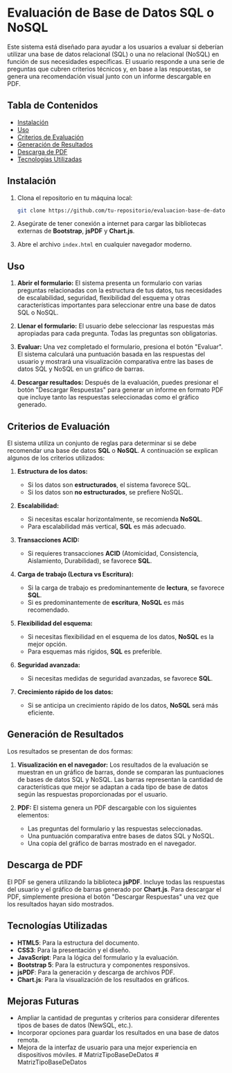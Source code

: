 # Evaluación de Base de Datos SQL o NoSQL

Este sistema está diseñado para ayudar a los usuarios a evaluar si deberían utilizar una base de datos relacional (SQL) o una no relacional (NoSQL) en función de sus necesidades específicas. El usuario responde a una serie de preguntas que cubren criterios técnicos y, en base a las respuestas, se genera una recomendación visual junto con un informe descargable en PDF.

## Tabla de Contenidos

- [Instalación](#instalación)
- [Uso](#uso)
- [Criterios de Evaluación](#criterios-de-evaluación)
- [Generación de Resultados](#generación-de-resultados)
- [Descarga de PDF](#descarga-de-pdf)
- [Tecnologías Utilizadas](#tecnologías-utilizadas)

## Instalación

1. Clona el repositorio en tu máquina local:
    ```bash
    git clone https://github.com/tu-repositorio/evaluacion-base-de-datos.git
    ```

2. Asegúrate de tener conexión a internet para cargar las bibliotecas externas de **Bootstrap**, **jsPDF** y **Chart.js**.

3. Abre el archivo `index.html` en cualquier navegador moderno.

## Uso

1. **Abrir el formulario:** El sistema presenta un formulario con varias preguntas relacionadas con la estructura de tus datos, tus necesidades de escalabilidad, seguridad, flexibilidad del esquema y otras características importantes para seleccionar entre una base de datos SQL o NoSQL.

2. **Llenar el formulario:** El usuario debe seleccionar las respuestas más apropiadas para cada pregunta. Todas las preguntas son obligatorias.

3. **Evaluar:** Una vez completado el formulario, presiona el botón "Evaluar". El sistema calculará una puntuación basada en las respuestas del usuario y mostrará una visualización comparativa entre las bases de datos SQL y NoSQL en un gráfico de barras.

4. **Descargar resultados:** Después de la evaluación, puedes presionar el botón "Descargar Respuestas" para generar un informe en formato PDF que incluye tanto las respuestas seleccionadas como el gráfico generado.

## Criterios de Evaluación

El sistema utiliza un conjunto de reglas para determinar si se debe recomendar una base de datos **SQL** o **NoSQL**. A continuación se explican algunos de los criterios utilizados:

1. **Estructura de los datos:**
    - Si los datos son **estructurados**, el sistema favorece SQL.
    - Si los datos son **no estructurados**, se prefiere NoSQL.

2. **Escalabilidad:**
    - Si necesitas escalar horizontalmente, se recomienda **NoSQL**.
    - Para escalabilidad más vertical, **SQL** es más adecuado.

3. **Transacciones ACID:**
    - Si requieres transacciones **ACID** (Atomicidad, Consistencia, Aislamiento, Durabilidad), se favorece **SQL**.

4. **Carga de trabajo (Lectura vs Escritura):**
    - Si la carga de trabajo es predominantemente de **lectura**, se favorece **SQL**.
    - Si es predominantemente de **escritura**, **NoSQL** es más recomendado.

5. **Flexibilidad del esquema:**
    - Si necesitas flexibilidad en el esquema de los datos, **NoSQL** es la mejor opción.
    - Para esquemas más rígidos, **SQL** es preferible.

6. **Seguridad avanzada:**
    - Si necesitas medidas de seguridad avanzadas, se favorece **SQL**.

7. **Crecimiento rápido de los datos:**
    - Si se anticipa un crecimiento rápido de los datos, **NoSQL** será más eficiente.

## Generación de Resultados

Los resultados se presentan de dos formas:

1. **Visualización en el navegador:** Los resultados de la evaluación se muestran en un gráfico de barras, donde se comparan las puntuaciones de bases de datos SQL y NoSQL. Las barras representan la cantidad de características que mejor se adaptan a cada tipo de base de datos según las respuestas proporcionadas por el usuario.

2. **PDF:** El sistema genera un PDF descargable con los siguientes elementos:
    - Las preguntas del formulario y las respuestas seleccionadas.
    - Una puntuación comparativa entre bases de datos SQL y NoSQL.
    - Una copia del gráfico de barras mostrado en el navegador.

## Descarga de PDF

El PDF se genera utilizando la biblioteca **jsPDF**. Incluye todas las respuestas del usuario y el gráfico de barras generado por **Chart.js**. Para descargar el PDF, simplemente presiona el botón "Descargar Respuestas" una vez que los resultados hayan sido mostrados.

## Tecnologías Utilizadas

- **HTML5**: Para la estructura del documento.
- **CSS3**: Para la presentación y el diseño.
- **JavaScript**: Para la lógica del formulario y la evaluación.
- **Bootstrap 5**: Para la estructura y componentes responsivos.
- **jsPDF**: Para la generación y descarga de archivos PDF.
- **Chart.js**: Para la visualización de los resultados en gráficos.

## Mejoras Futuras

- Ampliar la cantidad de preguntas y criterios para considerar diferentes tipos de bases de datos (NewSQL, etc.).
- Incorporar opciones para guardar los resultados en una base de datos remota.
- Mejora de la interfaz de usuario para una mejor experiencia en dispositivos móviles.
#   M a t r i z T i p o B a s e D e D a t o s  
 #   M a t r i z T i p o B a s e D e D a t o s  
 
